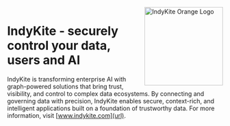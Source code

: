 <div align="left">
<img src="https://github.com/indykite/.github/assets/squareformatlogo.png" alt="IndyKite Orange Logo" width="183px" height="183px" align="right">
</div>  

 
<div align="left">
 
# IndyKite - securely control your data, users and AI

IndyKite is transforming enterprise AI with graph-powered solutions that bring trust, visibility, and control to complex data ecosystems. By connecting and governing data with precision, IndyKite enables secure, context-rich, and intelligent applications built on a foundation of trustworthy data.
For more information, visit [www.indykite.com](url).
 
  
</div>

